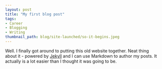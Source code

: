 ```yaml
---
layout: post
title: "My first blog post"
tags:
- Career
- Blogging
- Writing
thumbnail_path: blog/site-launched/so-it-begins.jpeg
---
```


Well. I finally got around to putting this old website together. Neat thing about it - powered by [Jekyll](http://jekyllrb.com) and I can use Markdown to author my posts. It actually is a lot easier than I thought it was going to be.
